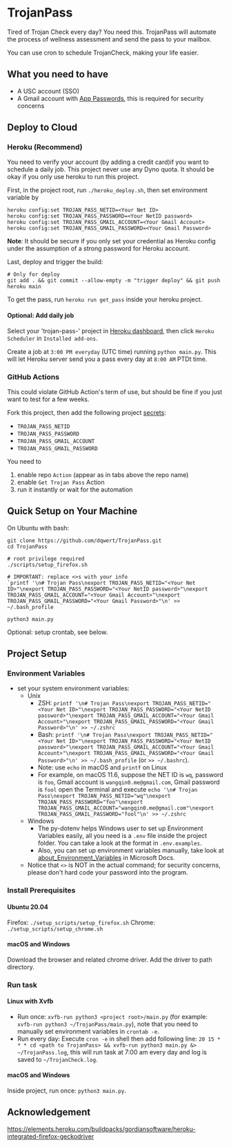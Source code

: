 # TrojanPass

Tired of Trojan Check every day? You need this. TrojanPass will automate the process of wellness assessment and send the pass to your mailbox. 

You can use cron to schedule TrojanCheck, making your life easier. 

## What you need to have

- A USC account (SSO)
- A Gmail account with [App Passwords](https://support.google.com/accounts/answer/185833?hl=en), this is required for security concerns

## Deploy to Cloud

### Heroku (Recommend)

You need to verify your account (by adding a credit card)if you want to schedule a daily job. This project never use any Dyno quota.  It should be okay if you only use heroku to run this project. 

First, in the project root, run `./heroku_deploy.sh`, then set environment variable by

```shell
heroku config:set TROJAN_PASS_NETID=<Your Net ID>
heroku config:set TROJAN_PASS_PASSWORD=<Your NetID password>
heroku config:set TROJAN_PASS_GMAIL_ACCOUNT=<Your Gmail Account>
heroku config:set TROJAN_PASS_GMAIL_PASSWORD=<Your Gmail Password>
```

__Note__: It should be secure if you only set your credential as Heroku config under the assumption of a strong password for Heroku account. 

Last, deploy and trigger the build:
```shell
# Only for deploy
git add . && git commit --allow-empty -m "trigger deploy" && git push heroku main
```

To get the pass, run `heroku run get_pass` inside your heroku project. 

#### Optional: Add daily job

Select your 'trojan-pass-<random number>' project in [Heroku dashboard](https://dashboard.heroku.com), then click `Heroku Scheduler` in `Installed add-ons`. 

Create a job at `3:00 PM everyday` (UTC time) running `python main.py`. This will let Heroku server send you a pass every day at `8:00 AM` PTDt time.   


### GitHub Actions

This could violate GitHub Action's term of use, but should be fine if you just want to test for a few weeks. 

Fork this project, then add the following project [secrets](https://docs.github.com/en/actions/security-guides/encrypted-secrets#creating-encrypted-secrets-for-a-repository):

- `TROJAN_PASS_NETID`
- `TROJAN_PASS_PASSWORD`
- `TROJAN_PASS_GMAIL_ACCOUNT`
- `TROJAN_PASS_GMAIL_PASSWORD`

You need to

1. enable repo `Action` (appear as in tabs above the repo name)
2. enable `Get Trojan Pass` Action
3. run it instantly or wait for the automation

## Quick Setup on Your Machine

On Ubuntu with bash:
```shell
git clone https://github.com/dqwert/TrojanPass.git
cd TrojanPass

# root privilege required
./scripts/setup_firefox.sh

# IMPORTANT: replace <>s with your info
`printf '\n# Trojan Pass\nexport TROJAN_PASS_NETID="<Your Net ID>"\nexport TROJAN_PASS_PASSWORD="<Your NetID password>"\nexport TROJAN_PASS_GMAIL_ACCOUNT="<Your Gmail Account>"\nexport TROJAN_PASS_GMAIL_PASSWORD="<Your Gmail Password>"\n' >> ~/.bash_profile

python3 main.py
```

Optional: setup crontab, see below.

## Project Setup

### Environment Variables

- set your system environment variables:
  - Unix
    - ZSH: `printf '\n# Trojan Pass\nexport TROJAN_PASS_NETID="<Your Net ID>"\nexport TROJAN_PASS_PASSWORD="<Your NetID password>"\nexport TROJAN_PASS_GMAIL_ACCOUNT="<Your Gmail Account>"\nexport TROJAN_PASS_GMAIL_PASSWORD="<Your Gmail Password>"\n' >> ~/.zshrc`
    - Bash: `printf '\n# Trojan Pass\nexport TROJAN_PASS_NETID="<Your Net ID>"\nexport TROJAN_PASS_PASSWORD="<Your NetID password>"\nexport TROJAN_PASS_GMAIL_ACCOUNT="<Your Gmail Account>"\nexport TROJAN_PASS_GMAIL_PASSWORD="<Your Gmail Password>"\n' >> ~/.bash_profile` (or `>> ~/.bashrc`).
    - Note: use `echo` in macOS and `printf` on Linux
    - For example, on macOS 11.6, suppose the NET ID is `wq`, password is `foo`, Gmail account is `wangqin0.me@gmail.com`, Gmail password is `fool` open the Terminal and execute `echo '\n# Trojan Pass\nexport TROJAN_PASS_NETID="wq"\nexport TROJAN_PASS_PASSWORD="foo"\nexport TROJAN_PASS_GMAIL_ACCOUNT="wangqin0.me@gmail.com"\nexport TROJAN_PASS_GMAIL_PASSWORD="fool"\n' >> ~/.zshrc` 
  - Windows
    - The py-dotenv helps Windows user to set up Environment Variables easily, all you need is a `.env` file inside the project folder.
    You can take a look at the format in `.env.examples`.
    - Also, you can set up environment variables manually, take look at [about_Environment_Variables](https://docs.microsoft.com/en-us/powershell/module/microsoft.powershell.core/about/about_environment_variables) in Microsoft Docs.
  - Notice that `<>` is NOT in the actual command; for security concerns, please don't hard code your password into the program.

### Install Prerequisites

#### Ubuntu 20.04

Firefox: `./setup_scripts/setup_firefox.sh`
Chrome: `./setup_scripts/setup_chrome.sh`

#### macOS and Windows

Download the browser and related chrome driver. Add the driver to path directory.

### Run task

#### Linux with Xvfb

- Run once: `xvfb-run python3 <project root>/main.py` (for example: `xvfb-run python3 ~/TrojanPass/main.py`), note that you need to manually set environment variables in `crontab -e`.
- Run every day: Execute `cron -e` in shell then add following line: `20 15 * * * cd <path to TrojanPass> && xvfb-run python3 main.py &> ~/TrojanPass.log`, this will run task at 7:00 am every day and log is saved to `~/TrojanCheck.log`.

#### macOS and Windows

Inside project, run once: `python3 main.py`.

## Acknowledgement

https://elements.heroku.com/buildpacks/gordiansoftware/heroku-integrated-firefox-geckodriver
